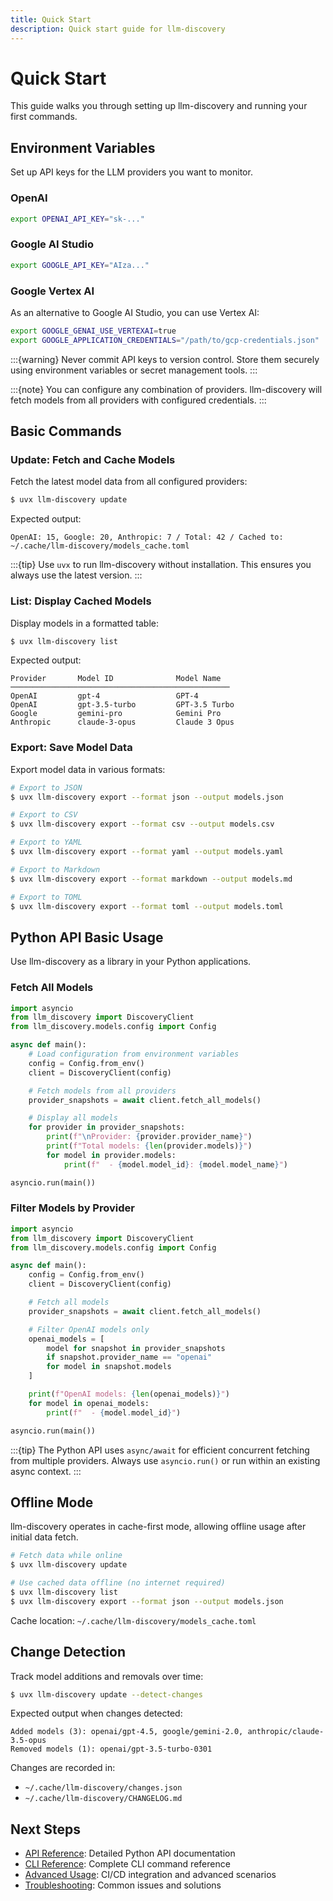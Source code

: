 ```yaml
---
title: Quick Start
description: Quick start guide for llm-discovery
---
```


# Quick Start

This guide walks you through setting up llm-discovery and running your first commands.

## Environment Variables

Set up API keys for the LLM providers you want to monitor.

### OpenAI

```bash
export OPENAI_API_KEY="sk-..."
```

### Google AI Studio

```bash
export GOOGLE_API_KEY="AIza..."
```

### Google Vertex AI

As an alternative to Google AI Studio, you can use Vertex AI:

```bash
export GOOGLE_GENAI_USE_VERTEXAI=true
export GOOGLE_APPLICATION_CREDENTIALS="/path/to/gcp-credentials.json"
```

:::{warning}
Never commit API keys to version control.
Store them securely using environment variables or secret management tools.
:::

:::{note}
You can configure any combination of providers.
llm-discovery will fetch models from all providers with configured credentials.
:::

## Basic Commands

### Update: Fetch and Cache Models

Fetch the latest model data from all configured providers:

```bash
$ uvx llm-discovery update
```

Expected output:

```
OpenAI: 15, Google: 20, Anthropic: 7 / Total: 42 / Cached to: ~/.cache/llm-discovery/models_cache.toml
```

:::{tip}
Use `uvx` to run llm-discovery without installation.
This ensures you always use the latest version.
:::

### List: Display Cached Models

Display models in a formatted table:

```bash
$ uvx llm-discovery list
```

Expected output:

```
Provider       Model ID              Model Name
─────────────────────────────────────────────────
OpenAI         gpt-4                 GPT-4
OpenAI         gpt-3.5-turbo         GPT-3.5 Turbo
Google         gemini-pro            Gemini Pro
Anthropic      claude-3-opus         Claude 3 Opus
```

### Export: Save Model Data

Export model data in various formats:

```bash
# Export to JSON
$ uvx llm-discovery export --format json --output models.json

# Export to CSV
$ uvx llm-discovery export --format csv --output models.csv

# Export to YAML
$ uvx llm-discovery export --format yaml --output models.yaml

# Export to Markdown
$ uvx llm-discovery export --format markdown --output models.md

# Export to TOML
$ uvx llm-discovery export --format toml --output models.toml
```

## Python API Basic Usage

Use llm-discovery as a library in your Python applications.

### Fetch All Models

```python
import asyncio
from llm_discovery import DiscoveryClient
from llm_discovery.models.config import Config

async def main():
    # Load configuration from environment variables
    config = Config.from_env()
    client = DiscoveryClient(config)

    # Fetch models from all providers
    provider_snapshots = await client.fetch_all_models()

    # Display all models
    for provider in provider_snapshots:
        print(f"\nProvider: {provider.provider_name}")
        print(f"Total models: {len(provider.models)}")
        for model in provider.models:
            print(f"  - {model.model_id}: {model.model_name}")

asyncio.run(main())
```

### Filter Models by Provider

```python
import asyncio
from llm_discovery import DiscoveryClient
from llm_discovery.models.config import Config

async def main():
    config = Config.from_env()
    client = DiscoveryClient(config)

    # Fetch all models
    provider_snapshots = await client.fetch_all_models()

    # Filter OpenAI models only
    openai_models = [
        model for snapshot in provider_snapshots
        if snapshot.provider_name == "openai"
        for model in snapshot.models
    ]

    print(f"OpenAI models: {len(openai_models)}")
    for model in openai_models:
        print(f"  - {model.model_id}")

asyncio.run(main())
```

:::{tip}
The Python API uses `async/await` for efficient concurrent fetching from multiple providers.
Always use `asyncio.run()` or run within an existing async context.
:::

## Offline Mode

llm-discovery operates in cache-first mode, allowing offline usage after initial data fetch.

```bash
# Fetch data while online
$ uvx llm-discovery update

# Use cached data offline (no internet required)
$ uvx llm-discovery list
$ uvx llm-discovery export --format json --output models.json
```

Cache location: `~/.cache/llm-discovery/models_cache.toml`

## Change Detection

Track model additions and removals over time:

```bash
$ uvx llm-discovery update --detect-changes
```

Expected output when changes detected:

```
Added models (3): openai/gpt-4.5, google/gemini-2.0, anthropic/claude-3.5-opus
Removed models (1): openai/gpt-3.5-turbo-0301
```

Changes are recorded in:
- `~/.cache/llm-discovery/changes.json`
- `~/.cache/llm-discovery/CHANGELOG.md`

## Next Steps

- [API Reference](api-reference.md): Detailed Python API documentation
- [CLI Reference](cli-reference.md): Complete CLI command reference
- [Advanced Usage](advanced-usage.md): CI/CD integration and advanced scenarios
- [Troubleshooting](troubleshooting.md): Common issues and solutions

